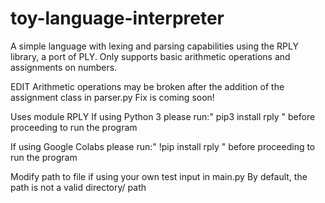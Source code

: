 # toy-language-interpreter
A simple language with lexing and parsing capabilities using the RPLY library, a port of PLY. Only supports basic arithmetic operations and assignments on numbers. 

EDIT
Arithmetic operations may be broken after the addition of the assignment class in parser.py
Fix is coming soon!

Uses module RPLY
If using Python 3
please run:" pip3 install rply "
before proceeding to run the program

If using Google Colabs
please run:" !pip install rply "
before proceeding to run the program

Modify path to file if using your own test input in main.py 
By default, the path is not a valid directory/ path

